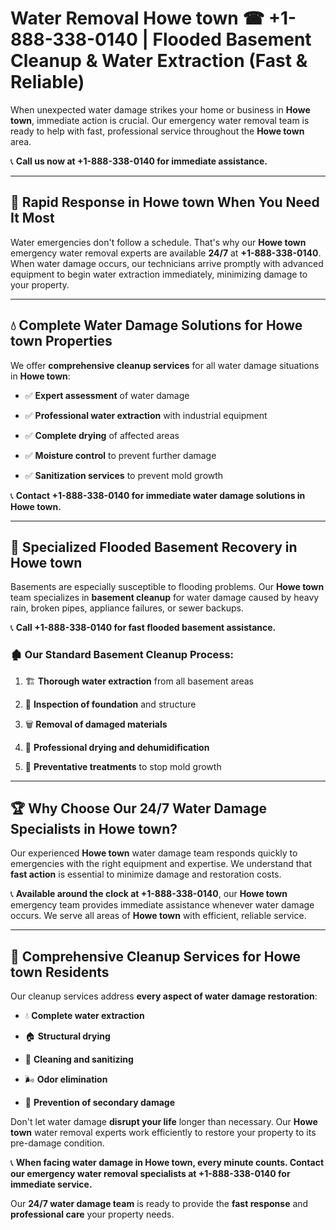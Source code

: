 # Water Removal Howe town ☎ +1-888-338-0140 | Flooded Basement Cleanup & Water Extraction (Fast & Reliable)

When unexpected water damage strikes your home or business in **Howe town**, immediate action is crucial. Our emergency water removal team is ready to help with fast, professional service throughout the **Howe town** area. 

📞 **Call us now at +1-888-338-0140 for immediate assistance.**
---
## 🚀 Rapid Response in Howe town When You Need It Most
Water emergencies don't follow a schedule. That's why our **Howe town** emergency water removal experts are available **24/7** at **+1-888-338-0140**. When water damage occurs, our technicians arrive promptly with advanced equipment to begin water extraction immediately, minimizing damage to your property.
---
## 💧 Complete Water Damage Solutions for Howe town Properties
We offer **comprehensive cleanup services** for all water damage situations in **Howe town**:
- ✅ **Expert assessment** of water damage  
- ✅ **Professional water extraction** with industrial equipment  
- ✅ **Complete drying** of affected areas  
- ✅ **Moisture control** to prevent further damage  
- ✅ **Sanitization services** to prevent mold growth  
📞 **Contact +1-888-338-0140 for immediate water damage solutions in Howe town.**
---
## 🌊 Specialized Flooded Basement Recovery in Howe town
Basements are especially susceptible to flooding problems. Our **Howe town** team specializes in **basement cleanup** for water damage caused by heavy rain, broken pipes, appliance failures, or sewer backups. 
📞 **Call +1-888-338-0140 for fast flooded basement assistance.**
### 🏚️ Our Standard Basement Cleanup Process:
1. 🏗️ **Thorough water extraction** from all basement areas  
2. 🔎 **Inspection of foundation** and structure  
3. 🗑️ **Removal of damaged materials**  
4. 💨 **Professional drying and dehumidification**  
5. 🚫 **Preventative treatments** to stop mold growth  
---
## 🏆 Why Choose Our 24/7 Water Damage Specialists in Howe town?
Our experienced **Howe town** water damage team responds quickly to emergencies with the right equipment and expertise. We understand that **fast action** is essential to minimize damage and restoration costs.
📞 **Available around the clock at +1-888-338-0140**, our **Howe town** emergency team provides immediate assistance whenever water damage occurs. We serve all areas of **Howe town** with efficient, reliable service.
---
## 🧹 Comprehensive Cleanup Services for Howe town Residents
Our cleanup services address **every aspect of water damage restoration**:
- 💧 **Complete water extraction**  
- 🏠 **Structural drying**  
- 🧼 **Cleaning and sanitizing**  
- 🌬️ **Odor elimination**  
- 🚫 **Prevention of secondary damage**  
Don't let water damage **disrupt your life** longer than necessary. Our **Howe town** water removal experts work efficiently to restore your property to its pre-damage condition.
📞 **When facing water damage in Howe town, every minute counts. Contact our emergency water removal specialists at +1-888-338-0140 for immediate service.**
Our **24/7 water damage team** is ready to provide the **fast response** and **professional care** your property needs.
